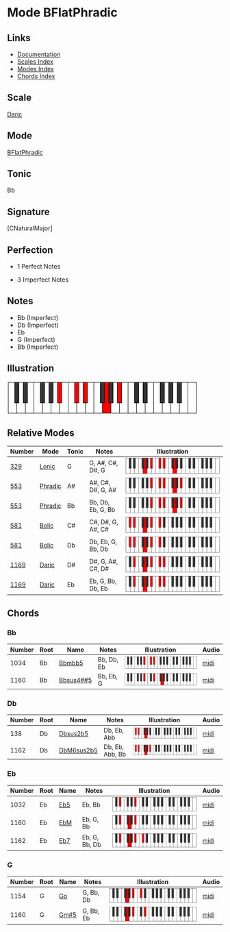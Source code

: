 # Mode BFlatPhradic

## Links

- [Documentation](index.md)
- [Scales Index](Scales.md)
- [Modes Index](Modes.md)
- [Chords Index](Chords.md)

## Scale

[Daric](ScaleDaric.md)

## Mode

[BFlatPhradic](ModeBFlatPhradic.md)

## Tonic

Bb

## Signature

[CNaturalMajor]

## Perfection

 - 1 Perfect Notes

 - 3 Imperfect Notes

## Notes

- Bb (Imperfect)
- Db (Imperfect)
- Eb
- G (Imperfect)
- Bb (Imperfect)

## Illustration

![BFlatPhradic](ModeBFlatPhradic.png)

## Relative Modes

| Number | Mode | Tonic | Notes | Illustration |
|--------|------|-------|-------|--------------|
| [329](https://ianring.com/musictheory/scales/329) | [Lonic](ModeLonic.md) | G | G, A#, C#, D#, G | ![GNaturalLonic](ModeGNaturalLonic.png) |
| [553](https://ianring.com/musictheory/scales/553) | [Phradic](ModePhradic.md) | A# | A#, C#, D#, G, A# | ![ASharpPhradic](ModeASharpPhradic.png) |
| [553](https://ianring.com/musictheory/scales/553) | [Phradic](ModePhradic.md) | Bb | Bb, Db, Eb, G, Bb | ![BFlatPhradic](ModeBFlatPhradic.png) |
| [581](https://ianring.com/musictheory/scales/581) | [Bolic](ModeBolic.md) | C# | C#, D#, G, A#, C# | ![CSharpBolic](ModeCSharpBolic.png) |
| [581](https://ianring.com/musictheory/scales/581) | [Bolic](ModeBolic.md) | Db | Db, Eb, G, Bb, Db | ![DFlatBolic](ModeDFlatBolic.png) |
| [1169](https://ianring.com/musictheory/scales/1169) | [Daric](ModeDaric.md) | D# | D#, G, A#, C#, D# | ![DSharpDaric](ModeDSharpDaric.png) |
| [1169](https://ianring.com/musictheory/scales/1169) | [Daric](ModeDaric.md) | Eb | Eb, G, Bb, Db, Eb | ![EFlatDaric](ModeEFlatDaric.png) |

## Chords

### Bb

| Number | Root | Name | Notes | Illustration | Audio |
|--------|------|------|-------|--------------|-------|
| 1034 | Bb | [Bbmbb5](ChordBFlatMinorDoubleFlatFifth.md) | Bb, Db, Eb | ![Bbmbb5](ChordBFlatMinorDoubleFlatFifthRootPosition.png) | [midi](ChordBFlatMinorDoubleFlatFifthRootPosition.mid) |
| 1160 | Bb | [Bbsus4##5](ChordBFlatSuspendedFourthDoubleSharpFifth.md) | Bb, Eb, G | ![Bbsus4##5](ChordBFlatSuspendedFourthDoubleSharpFifthRootPosition.png) | [midi](ChordBFlatSuspendedFourthDoubleSharpFifthRootPosition.mid) |

### Db

| Number | Root | Name | Notes | Illustration | Audio |
|--------|------|------|-------|--------------|-------|
| 138 | Db | [Dbsus2b5](ChordDFlatSuspendedSecondFlatFifth.md) | Db, Eb, Abb | ![Dbsus2b5](ChordDFlatSuspendedSecondFlatFifthRootPosition.png) | [midi](ChordDFlatSuspendedSecondFlatFifthRootPosition.mid) |
| 1162 | Db | [DbM6sus2b5](ChordDFlatMajorSixthSuspendedSecondFlatFifth.md) | Db, Eb, Abb, Bb | ![DbM6sus2b5](ChordDFlatMajorSixthSuspendedSecondFlatFifthRootPosition.png) | [midi](ChordDFlatMajorSixthSuspendedSecondFlatFifthRootPosition.mid) |

### Eb

| Number | Root | Name | Notes | Illustration | Audio |
|--------|------|------|-------|--------------|-------|
| 1032 | Eb | [Eb5](ChordEFlatPowerChord.md) | Eb, Bb | ![Eb5](ChordEFlatPowerChordRootPosition.png) | [midi](ChordEFlatPowerChordRootPosition.mid) |
| 1160 | Eb | [EbM](ChordEFlatMajor.md) | Eb, G, Bb | ![EbM](ChordEFlatMajorRootPosition.png) | [midi](ChordEFlatMajorRootPosition.mid) |
| 1162 | Eb | [Eb7](ChordEFlatDominantSeventh.md) | Eb, G, Bb, Db | ![Eb7](ChordEFlatDominantSeventhRootPosition.png) | [midi](ChordEFlatDominantSeventhRootPosition.mid) |

### G

| Number | Root | Name | Notes | Illustration | Audio |
|--------|------|------|-------|--------------|-------|
| 1154 | G | [Go](ChordGNaturalDiminished.md) | G, Bb, Db | ![Go](ChordGNaturalDiminishedRootPosition.png) | [midi](ChordGNaturalDiminishedRootPosition.mid) |
| 1160 | G | [Gm#5](ChordGNaturalMinorSharpFifth.md) | G, Bb, Eb | ![Gm#5](ChordGNaturalMinorSharpFifthRootPosition.png) | [midi](ChordGNaturalMinorSharpFifthRootPosition.mid) |

